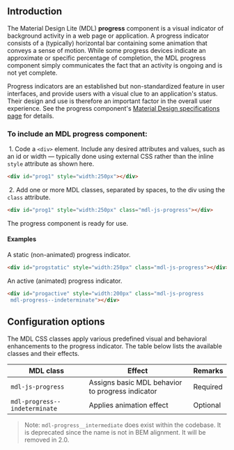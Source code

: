 ## Introduction

The Material Design Lite (MDL) **progress** component is a visual indicator of background activity in a web page or application. A progress indicator consists of a (typically) horizontal bar containing some animation that conveys a sense of motion. While some progress devices indicate an approximate or specific percentage of completion, the MDL progress component simply communicates the fact that an activity is ongoing and is not yet complete.

Progress indicators are an established but non-standardized feature in user interfaces, and provide users with a visual clue to an application's status. Their design and use is therefore an important factor in the overall user experience. See the progress component's [Material Design specifications page](http://www.google.com/design/spec/components/progress-activity.html) for details.

### To include an MDL **progress** component:

&nbsp;1. Code a `<div>` element. Include any desired attributes and values, such as an id or width &mdash; typically done using external CSS rather than the inline `style` attribute as shown here.
```html
<div id="prog1" style="width:250px"></div>
```
&nbsp;2. Add one or more MDL classes, separated by spaces, to the div using the `class` attribute.
```html
<div id="prog1" style="width:250px" class="mdl-js-progress"></div>
```

The progress component is ready for use.

#### Examples

A static (non-animated) progress indicator.
```html
<div id="progstatic" style="width:250px" class="mdl-js-progress"></div>
```

An active (animated) progress indicator.
```html
<div id="progactive" style="width:200px" class="mdl-js-progress
 mdl-progress--indeterminate"></div>
```

## Configuration options

The MDL CSS classes apply various predefined visual and behavioral enhancements to the progress indicator. The table below lists the available classes and their effects.

| MDL class | Effect | Remarks |
|-----------|--------|---------|
| `mdl-js-progress` | Assigns basic MDL behavior to progress indicator | Required |
| `mdl-progress--indeterminate` | Applies animation effect | Optional |

> Note: `mdl-progress__intermediate` does exist within the codebase. It is deprecated since the name is not in BEM alignment. It will be removed in 2.0.
